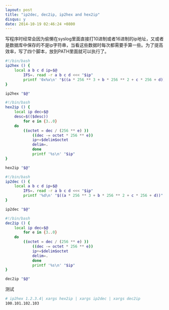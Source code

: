 ```yaml
---
layout: post
title: "ip2dec, dec2ip, ip2hex and hex2ip"
disqus: y
date: 2014-10-19 02:46:24 +0800
---
```


写程序时经常会因为偷懒在syslog里面直接打10进制或者16进制的ip地址，又或者是数据库中保存的不是ip字符串，当看这些数据时每次都需要手算一些。为了提高效率，写了四个脚本，放到PATH里面就可以执行了。

```sh
#!/bin/bash
ip2hex () {
	local a b c d ip=$@
		IFS=. read -r a b c d <<< "$ip"
		printf '0x%x\n' "$((a * 256 ** 3 + b * 256 ** 2 + c * 256 + d))"
}

ip2hex "$@"
```

```sh
#!/bin/bash
hex2ip () {
	local ip dec=$@
	desc=$(($desc))
		for e in {3..0}
	do
		((octet = dec / (256 ** e) ))
			((dec -= octet * 256 ** e))
			ip+=$delim$octet
			delim=.
			done
			printf '%s\n' "$ip"
}

hex2ip "$@"
```

```sh
#!/bin/bash
ip2dec () {
	local a b c d ip=$@
		IFS=. read -r a b c d <<< "$ip"
		printf '%d\n' "$((a * 256 ** 3 + b * 256 ** 2 + c * 256 + d))"
}

ip2dec "$@"
```

```sh
#!/bin/bash
dec2ip () {
	local ip dec=$@
		for e in {3..0}
	do
		((octet = dec / (256 ** e) ))
			((dec -= octet * 256 ** e))
			ip+=$delim$octet
			delim=.
			done
			printf '%s\n' "$ip"
}

dec2ip "$@"
```

测试

```sh
# ip2hex 1.2.3.4| xargs hex2ip | xargs ip2dec | xargs dec2ip
100.101.102.103
```
